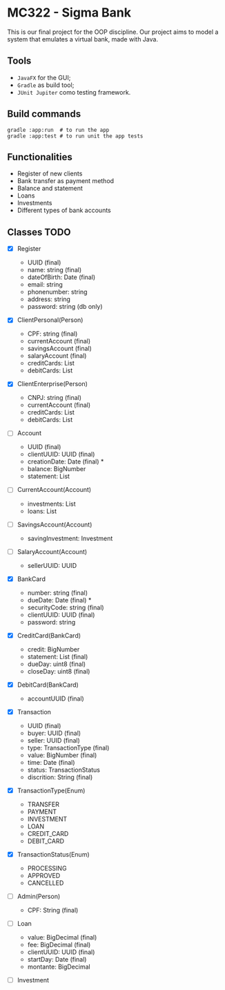 # MC322 - Sigma Bank

This is our final project for the OOP discipline.
Our project aims to model a system that emulates a virtual bank, made with Java.

## Tools

- ```JavaFX``` for the GUI;
- ```Gradle``` as build tool;
- ```JUnit Jupiter``` como testing framework.

## Build commands

```shell
gradle :app:run  # to run the app
gradle :app:test # to run unit the app tests
```

## Functionalities

- Register of new clients
- Bank transfer as payment method
- Balance and statement
- Loans
- Investments
- Different types of bank accounts

## Classes TODO

- [x] Register
    - UUID (final)
    - name: string (final)
    - dateOfBirth: Date (final)
    - email: string
    - phonenumber: string
    - address: string
    - password: string (db only)

- [x] ClientPersonal(Person)
    - CPF: string (final)
    - currentAccount (final)
    - savingsAccount (final)
    - salaryAccount  (final)
    - creditCards: List<CreditCard>
    - debitCards: List<DebitCard>

- [x] ClientEnterprise(Person)
    - CNPJ: string (final)
    - currentAccount (final)
    - creditCards: List<CreditCard>
    - debitCards: List<DebitCard>

- [ ] Account
    - UUID (final)
    - clientUUID: UUID (final)
    - creationDate: Date (final) *
    - balance: BigNumber
    - statement: List<Transaction>

- [ ] CurrentAccount(Account)
    - investments: List<Investment>
    - loans: List<Loan>

- [ ] SavingsAccount(Account)
    - savingInvestment: Investment

- [ ] SalaryAccount(Account)
    - sellerUUID: UUID

- [x] BankCard
    - number: string (final)
    - dueDate: Date (final) *
    - securityCode: string (final)
    - clientUUID: UUID (final)
    - password: string

- [x] CreditCard(BankCard)
    - credit: BigNumber
    - statement: List<Transaction> (final)
    - dueDay: uint8 (final)
    - closeDay: uint8 (final)

- [x] DebitCard(BankCard)
    - accountUUID (final)

- [x] Transaction
    - UUID (final)
    - buyer: UUID (final)
    - seller: UUID (final)
    - type: TransactionType (final)
    - value: BigNumber (final)
    - time: Date (final)
    - status: TransactionStatus
    - discrition: String (final)

- [x] TransactionType(Enum)
    - TRANSFER
    - PAYMENT
    - INVESTMENT
    - LOAN
    - CREDIT_CARD
    - DEBIT_CARD

- [x] TransactionStatus(Enum)
    - PROCESSING
    - APPROVED
    - CANCELLED

- [ ] Admin(Person)
    - CPF: String (final)

- [ ] Loan
    - value: BigDecimal (final)
    - fee: BigDecimal (final)
    - clientUUID: UUID (final)
    - startDay: Date (final)
    - montante: BigDecimal 

- [ ] Investment


